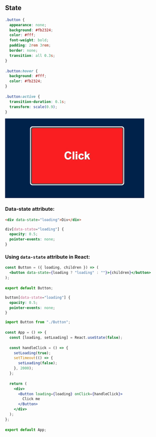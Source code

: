 ## State

```css
.button {
  appearance: none;
  background: #fb2324;
  color: #fff;
  font-weight: bold;
  padding: 2rem 3rem;
  border: none;
  transition: all 0.3s;
}

.button:hover {
  background: #fff;
  color: #fb2324;
}

.button:active {
  transition-duration: 0.1s;
  transform: scale(0.9);
}
```

![button](images/button.gif)

### Data-state attribute:

```html
<div data-state="loading">Div</div>
```

```css
div[data-state="loading"] {
  opacity: 0.5;
  pointer-events: none;
}
```

### Using `data-state` attribute in React:

```jsx
const Button = ({ loading, children }) => (
  <button data-state={loading ? "loading" : ""}>{children}</button>
);

export default Button;
```

```css
button[data-state="loading"] {
  opacity: 0.5;
  pointer-events: none;
}
```

```jsx
import Button from "./Button";

const App = () => {
  const [loading, setLoading] = React.useState(false);

  const handleClick = () => {
    setLoading(true);
    setTimeout(() => {
      setLoading(false);
    }, 2000);
  };

  return (
    <div>
      <Button loading={loading} onClick={handleClick}>
        Click me
      </Button>
    </div>
  );
};

export default App;
```

